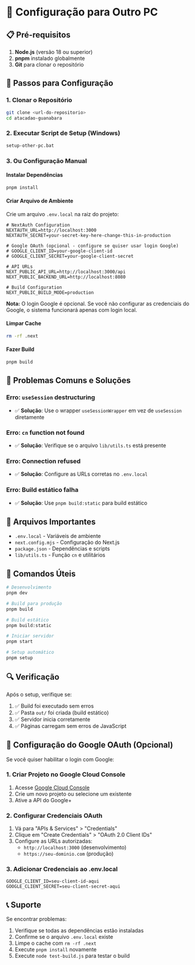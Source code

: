 # 🚀 Configuração para Outro PC

## 📋 Pré-requisitos

1. **Node.js** (versão 18 ou superior)
2. **pnpm** instalado globalmente
3. **Git** para clonar o repositório

## 🔧 Passos para Configuração

### 1. Clonar o Repositório
```bash
git clone <url-do-repositorio>
cd atacadao-guanabara
```

### 2. Executar Script de Setup (Windows)
```bash
setup-other-pc.bat
```

### 3. Ou Configuração Manual

#### Instalar Dependências
```bash
pnpm install
```

#### Criar Arquivo de Ambiente
Crie um arquivo `.env.local` na raiz do projeto:
```env
# NextAuth Configuration
NEXTAUTH_URL=http://localhost:3000
NEXTAUTH_SECRET=your-secret-key-here-change-this-in-production

# Google OAuth (opcional - configure se quiser usar login Google)
# GOOGLE_CLIENT_ID=your-google-client-id
# GOOGLE_CLIENT_SECRET=your-google-client-secret

# API URLs
NEXT_PUBLIC_API_URL=http://localhost:3000/api
NEXT_PUBLIC_BACKEND_URL=http://localhost:8080

# Build Configuration
NEXT_PUBLIC_BUILD_MODE=production
```

**Nota:** O login Google é opcional. Se você não configurar as credenciais do Google, o sistema funcionará apenas com login local.

#### Limpar Cache
```bash
rm -rf .next
```

#### Fazer Build
```bash
pnpm build
```

## 🚨 Problemas Comuns e Soluções

### Erro: `useSession` destructuring
- ✅ **Solução**: Use o wrapper `useSessionWrapper` em vez de `useSession` diretamente

### Erro: `cn` function not found
- ✅ **Solução**: Verifique se o arquivo `lib/utils.ts` está presente

### Erro: Connection refused
- ✅ **Solução**: Configure as URLs corretas no `.env.local`

### Erro: Build estático falha
- ✅ **Solução**: Use `pnpm build:static` para build estático

## 📁 Arquivos Importantes

- `.env.local` - Variáveis de ambiente
- `next.config.mjs` - Configuração do Next.js
- `package.json` - Dependências e scripts
- `lib/utils.ts` - Função `cn` e utilitários

## 🎯 Comandos Úteis

```bash
# Desenvolvimento
pnpm dev

# Build para produção
pnpm build

# Build estático
pnpm build:static

# Iniciar servidor
pnpm start

# Setup automático
pnpm setup
```

## 🔍 Verificação

Após o setup, verifique se:
1. ✅ Build foi executado sem erros
2. ✅ Pasta `out/` foi criada (build estático)
3. ✅ Servidor inicia corretamente
4. ✅ Páginas carregam sem erros de JavaScript

## 🔐 Configuração do Google OAuth (Opcional)

Se você quiser habilitar o login com Google:

### 1. Criar Projeto no Google Cloud Console
1. Acesse [Google Cloud Console](https://console.cloud.google.com/)
2. Crie um novo projeto ou selecione um existente
3. Ative a API do Google+ 

### 2. Configurar Credenciais OAuth
1. Vá para "APIs & Services" > "Credentials"
2. Clique em "Create Credentials" > "OAuth 2.0 Client IDs"
3. Configure as URLs autorizadas:
   - `http://localhost:3000` (desenvolvimento)
   - `https://seu-dominio.com` (produção)

### 3. Adicionar Credenciais ao .env.local
```env
GOOGLE_CLIENT_ID=seu-client-id-aqui
GOOGLE_CLIENT_SECRET=seu-client-secret-aqui
```

## 📞 Suporte

Se encontrar problemas:
1. Verifique se todas as dependências estão instaladas
2. Confirme se o arquivo `.env.local` existe
3. Limpe o cache com `rm -rf .next`
4. Execute `pnpm install` novamente
5. Execute `node test-build.js` para testar o build 